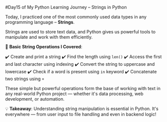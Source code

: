 
#Day15 of My Python Learning Journey – Strings in Python

Today, I practiced one of the most commonly used data types in any programming language – **Strings**.

Strings are used to store text data, and Python gives us powerful tools to manipulate and work with them efficiently.

🔹 **Basic String Operations I Covered**:

✔️ Create and print a string
✔️ Find the length using `len()`
✔️ Access the first and last character using indexing
✔️ Convert the string to uppercase and lowercase
✔️ Check if a word is present using `in` keyword
✔️ Concatenate two strings using `+`

These simple but powerful operations form the base of working with text in any real-world Python project — whether it's data processing, web development, or automation.

💡 **Takeaway**: Understanding string manipulation is essential in Python. It's everywhere — from user input to file handling and even in backend logic!
